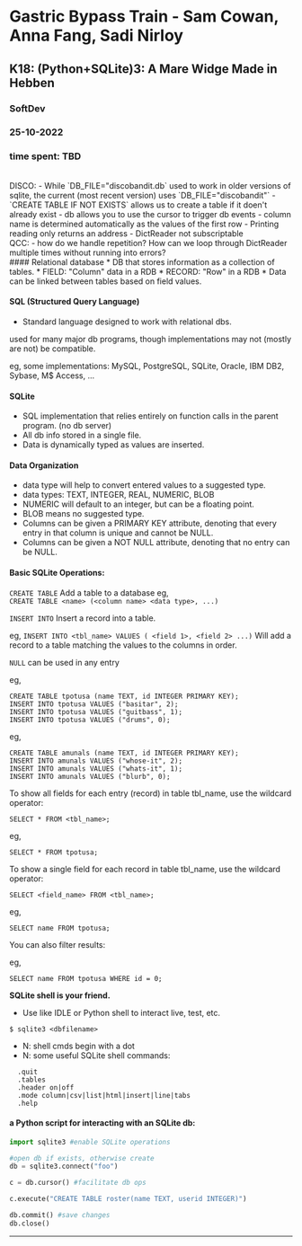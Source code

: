 # Gastric Bypass Train - Sam Cowan, Anna Fang, Sadi Nirloy
## K18: (Python+SQLite)3: A Mare Widge Made in Hebben
### SoftDev
### 25-10-2022
### time spent: TBD
<br>
DISCO:
- While `DB_FILE="discobandit.db` used to work in older versions of sqlite, the current (most recent version) uses `DB_FILE="discobandit"`
- `CREATE TABLE IF NOT EXISTS` allows us to create a table if it doen't already exist
- db allows you to use the cursor to trigger db events
- column name is determined automatically as the values of the first row
- Printing reading only returns an address
-  DictReader not subscriptable

<br>
QCC:
- how do we handle repetition? How can we loop through DictReader multiple times without running into errors?
<br> 
#### Relational database
* DB that stores information as a collection of tables.
* FIELD: "Column" data in a RDB
* RECORD: "Row" in a RDB
* Data can be linked between tables based on field values.

#### SQL (Structured Query Language)
* Standard language designed to work with relational dbs.

used for many major db programs, though implementations
 may not (mostly are not) be compatible.

eg, some implementations:
MySQL, PostgreSQL, SQLite, Oracle, IBM DB2, Sybase, M$ Access, ...


#### SQLite
* SQL implementation that relies entirely on function calls in the parent program. (no db server)
* All db info stored in a single file.
* Data is dynamically typed as values are inserted.

#### Data Organization
* data type will help to convert entered values to a suggested type.
* data types: TEXT, INTEGER, REAL, NUMERIC, BLOB
* NUMERIC will default to an integer, but can be a floating point.
* BLOB means no suggested type.
* Columns can be given a PRIMARY KEY attribute, denoting that every entry in that column is unique and cannot be NULL.
* Columns can be given a NOT NULL attribute, denoting that no entry can be NULL.

#### Basic SQLite Operations:

`CREATE TABLE`
  Add a table to a database
eg,   
`CREATE TABLE <name> (<column name> <data type>, ...)`

`INSERT INTO`
Insert a record into a table.

eg,
`INSERT INTO <tbl_name> VALUES ( <field 1>, <field 2> ...)`
Will add a record to a table matching the values to the columns in order.

`NULL` can be used in any entry

eg,
```
CREATE TABLE tpotusa (name TEXT, id INTEGER PRIMARY KEY);
INSERT INTO tpotusa VALUES ("basitar", 2);
INSERT INTO tpotusa VALUES ("guitbass", 1);
INSERT INTO tpotusa VALUES ("drums", 0);
```


eg,
```
CREATE TABLE amunals (name TEXT, id INTEGER PRIMARY KEY);
INSERT INTO amunals VALUES ("whose-it", 2);
INSERT INTO amunals VALUES ("whats-it", 1);
INSERT INTO amunals VALUES ("blurb", 0);
```

To show all fields for each entry (record) in table tbl_name, use the wildcard operator:

```
SELECT * FROM <tbl_name>;
```

eg,
```
SELECT * FROM tpotusa;
```

To show a single field for each record in table tbl_name, use the wildcard operator:
```
SELECT <field_name> FROM <tbl_name>;
```

eg,
```
SELECT name FROM tpotusa;
```

You can also filter results:

eg,
```
SELECT name FROM tpotusa WHERE id = 0;
```


__SQLite shell is your friend.__
* Use like IDLE or Python shell to interact live, test, etc.

```
$ sqlite3 <dbfilename>
```
* N: shell cmds begin with a dot
* N: some useful SQLite shell commands:
```
  .quit
  .tables
  .header on|off
  .mode column|csv|list|html|insert|line|tabs
  .help
```

#### a Python script for interacting with an SQLite db:
```python
import sqlite3 #enable SQLite operations

#open db if exists, otherwise create
db = sqlite3.connect("foo")

c = db.cursor() #facilitate db ops

c.execute("CREATE TABLE roster(name TEXT, userid INTEGER)")

db.commit() #save changes
db.close()
```

----------------------------------------------------------
